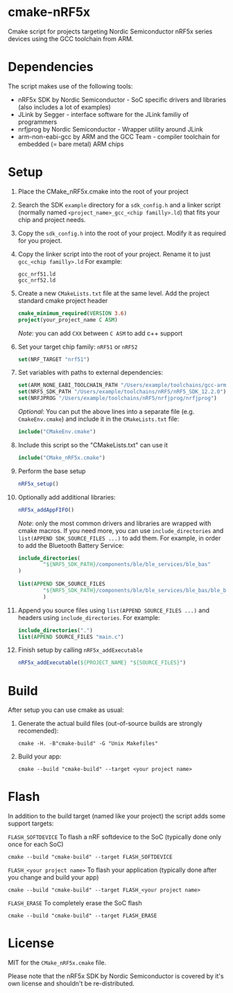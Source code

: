 # cmake-nRF5x

Cmake script for projects targeting Nordic Semiconductor nRF5x series devices using the GCC toolchain from ARM.

# Dependencies

The script makes use of the following tools:

- nRF5x SDK by Nordic Semiconductor - SoC specific drivers and libraries (also includes a lot of examples)
- JLink by Segger - interface software for the JLink familiy of programmers
- nrfjprog by Nordic Semiconductor - Wrapper utility around JLink
- arm-non-eabi-gcc by ARM and the GCC Team - compiler toolchain for embedded (= bare metal) ARM chips

# Setup

1. Place the CMake_nRF5x.cmake into the root of your project

2. Search the SDK `example` directory for a `sdk_config.h` and a linker script (normally named `<project_name>_gcc_<chip familly>.ld`) that fits your chip and project needs.

3. Copy the `sdk_config.h` into the root of your project. Modify it as required for you project.

4. Copy the linker script into the root of your project. Rename it to just `gcc_<chip familly>.ld` For example:
	
	```
	gcc_nrf51.ld
	gcc_nrf52.ld
	```
5. Create a new `CMakeLists.txt` file at the same level. Add the project standard cmake project header

	```cmake
	cmake_minimum_required(VERSION 3.6)
	project(your_project_name C ASM)
	```
	_Note_: you can add `CXX` between `C ASM` to add c++ support
	
6. Set your target chip family: `nRF51` or `nRF52`

	```cmake
	set(NRF_TARGET "nrf51") 
	```

7. Set variables with paths to external dependencies:

	```cmake
	set(ARM_NONE_EABI_TOOLCHAIN_PATH "/Users/example/toolchains/gcc-arm-none-eabi-6_2")
	set(NRF5_SDK_PATH "/Users/example/toolchains/nRF5/nRF5_SDK_12.2.0")
	set(NRFJPROG "/Users/example/toolchains/nRF5/nrfjprog/nrfjprog")
	```
	
	_Optional_: You can put the above lines into a separate file (e.g. `CmakeEnv.cmake`) and include it in the `CMakeLists.txt` file:

	```cmake 
	include("CMakeEnv.cmake")
	```

8. Include this script so the "CMakeLists.txt" can use it

	```cmake
	include("CMake_nRF5x.cmake")
	```

9. Perform the base setup

	```cmake
	nRF5x_setup()
	```
	
10. Optionally add additional libraries:

	```cmake
	nRF5x_addAppFIFO()
	```
	_Note_: only the most common drivers and libraries are wrapped with cmake macros. If you need more, you can use `include_directories` and `list(APPEND SDK_SOURCE_FILES ...)` to add them. For example, in order to add the Bluetooth Battery Service:

	```cmake
	include_directories(
	        "${NRF5_SDK_PATH}/components/ble/ble_services/ble_bas"
	)
		
	list(APPEND SDK_SOURCE_FILES
	        "${NRF5_SDK_PATH}/components/ble/ble_services/ble_bas/ble_bas.c"
	        )
	```
	
11. Append you source files using `list(APPEND SOURCE_FILES ...)` and headers using `include_directories`. For example:

	```cmake
	include_directories(".")
	list(APPEND SOURCE_FILES "main.c")
	```

12. Finish setup by calling `nRF5x_addExecutable`

	```cmake
	nRF5x_addExecutable(${PROJECT_NAME} "${SOURCE_FILES}")
	```

# Build

After setup you can use cmake as usual:

1. Generate the actual build files (out-of-source builds are strongly recomended):

	```commandline
	cmake -H. -B"cmake-build" -G "Unix Makefiles"
	```

2. Build your app:

	```commandline
	cmake --build "cmake-build" --target <your project name>
	```

# Flash

In addition to the build target (named like your project) the script adds some support targets:

`FLASH_SOFTDEVICE` To flash a nRF softdevice to the SoC (typically done only once for each SoC)

```commandline
cmake --build "cmake-build" --target FLASH_SOFTDEVICE
```

`FLASH_<your project name>` To flash your application (typically done after you change and build your app)

```commandline
cmake --build "cmake-build" --target FLASH_<your project name>
```

`FLASH_ERASE` To completely erase the SoC flash

```commandline
cmake --build "cmake-build" --target FLASH_ERASE
```

# License

MIT for the `CMake_nRF5x.cmake` file. 

Please note that the nRF5x SDK by Nordic Semiconductor is covered by it's own license and shouldn't be re-distributed. 

